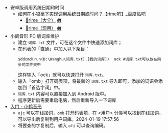 - 安卓版调用系统日期和时间
	- [如何在小狼毫下实现调用系统日期或时间？【rime吧】_百度贴吧](https://tieba.baidu.com/p/1923873073)
		- [🔎rime（大全）](es://rime（大全）) [🖨](file://D:\Wanghu\小鹤音形\rime（大全）.lua)
		- [🔎rime（现用）](es://rime（现用）) [🖨](file://D:\Wanghu\小鹤音形\rime（现用）.lua)
- 小鹤音形 PC 版词库维护
	- 建立 `词库.txt` 文件，可在这个文件中快速添加词库；
	- 在码表的「直通」中加入以下条目：
	  ```
	  $ddcmd(run(D:\Wanghu\词库.txt),[我的词库])	ock #词库.txt可以放在同步的文件夹中
	  ```
	  这样输入「ock」就可以快速打开 `词库.txt`。
	- 输入「omb」打开码表项，将最新的 `词库.txt` 导入即可，添加的词语会添加到「首选字词」中。
	- `词库.txt` 内容可以直接加入到 Android 版中。
	- 程序更新后需要重启电脑，然后重新导入一下词库
- [入门 - 小鹤音形](https://xgr313l2jy.k.topthink.com/@xhrm/home.html)
	- `ojc` 可以在线加词，`omb` 打开码表项，在 <用户> 分类可以找到在线加词，可以导出后复制到用户词库。2024-01-19 17:57:56
	- 将要查的字复制后，输入 `ofi` 可以查询编码。